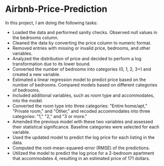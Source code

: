 # Airbnb-Price-Prediction

In this project, I am doing the following tasks:

- Loaded the data and performed sanity checks. Observed null values in the bedrooms column.
- Cleaned the data by converting the price column to numeric format.
- Removed entries with missing or invalid price, bedrooms, and other variables.
- Analyzed the distribution of price and decided to perform a log transformation due to its lower bound.
- Converted the number of bedrooms into categories (0, 1, 2, 3+) and created a new variable.
- Estimated a linear regression model to predict price based on the number of bedrooms. Compared models based on different categories of bedrooms.
- Included additional variables, such as room type and accommodates, into the model.
- Converted the room type into three categories: "Entire home/apt," "Private room," and "Other," and recoded accommodates into three categories: "1," "2," and "3 or more."
- Amended the previous model with these two variables and assessed their statistical significance. Baseline categories were selected for each variable.
- Used the updated model to predict the log price for each listing in the data.
- Computed the root-mean-squared-error (RMSE) of the predictions.
- Utilized the model to predict the log price for a 2-bedroom apartment that accommodates 4, resulting in an estimated price of 171 dollars.
